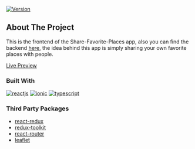 [![Version][version-shield]][version-url]

## About The Project 

This is the frontend of the Share-Favorite-Places app, also you can find the backend <a href="https://github.com/fady2019/share-your-favorite-places__backend" target="_blank">here</a>, the idea behind this app is simply sharing your own favorite places with people.

<a href="https://share-fav-places.netlify.app/" target="_blank">Live Preview</a>

### Built With

[![reactjs][reactjs]][react-url]
[![ionic][ionic]][ionic-url]
[![typescript][typescript]][typescript-url]


### Third Party Packages
* <a href="https://react-redux.js.org/" target="_blank">react-redux</a>
* <a href="https://redux-toolkit.js.org/" target="_blank">redux-toolkit</a>
* <a href="https://reactrouter.com/" target="_blank">react-router</a>
* <a href="https://leafletjs.com/" target="_blank">leaflet</a>



[version-shield]: https://img.shields.io/badge/Version-1.0.0-green
[version-url]: https://github.com/fady2019/share-your-favorite-places__backend

[reactjs]: https://img.shields.io/badge/react-61dafb?style=for-the-badge&logo=react&logoColor=black
[react-url]: https://reactjs.org/
[ionic]: https://img.shields.io/badge/ionic-176BFF?style=for-the-badge&logo=ionic&logoColor=white
[ionic-url]: https://ionicframework.com/
[typescript]: https://img.shields.io/badge/typescript-235a97?style=for-the-badge&logo=typescript&logoColor=white
[typescript-url]: https://www.typescriptlang.org/
